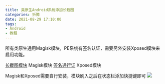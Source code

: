 ```yaml
---
title: 类原生Android系统添加长截图
categories: 折腾
date: 2021-08-29 17:10:00
tags:
- Android
- 教程
---
```

所有类原生通用Magisk模块，PE系统有签名认证，需要另外安装Xposed模块来启用功能。

​[长截图模块](https://drive.scorain.com/个人仓库/博客文件/类原生长截图ASUS_Screenshot-R-v3[Magisk].zip) Magisk模块
[签名通行证](https://drive.scorain.com/个人仓库/博客文件/签名通行证SignaturePassport_v0.1.3.apk) Xposed模块

Magisk和Xposed需要自行安装，模块刷入之后在状态栏添加快捷键即可
![](https://drive.scorain.com/个人仓库/博客文件/Screenshot_20210829-170846_MT管理器.png)